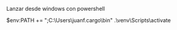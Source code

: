 Lanzar desde windows con powershell

$env:PATH += ";C:\Users\juanf\.cargo\bin"
.\venv\Scripts\activate
